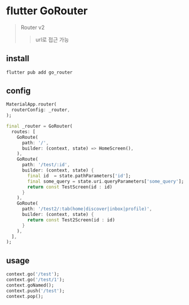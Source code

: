 # flutter GoRouter

> Router v2
>
> > url로 접근 가능

## install

```sh
flutter pub add go_router
```

## config

```dart
MaterialApp.router(
  routerConfig: _router,
);
```

```dart
final _router = GoRouter(
  routes: [
    GoRoute(
      path: '/',
      builder: (context, state) => HomeScreen(),
    ),
    GoRoute(
      path: '/test/:id',
      builder: (context, state) {
        final id  = state.pathParameters['id'];
        final some_query = state.uri.queryParameters['some_query'];
        return const TestScreen(id : id)
      }
    ),
    GoRoute(
      path: '/test2/:tab(home|discover|inbox|profile)',
      builder: (context, state) {
        return const Test2Screen(id : id)
      }
    ),
  ],
);
```

## usage

```dart
context.go('/test');
context.go('/test/1');
context.goNamed();
context.push('/test');
context.pop();
```
